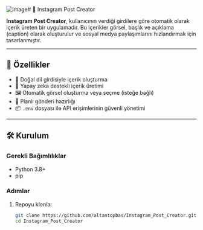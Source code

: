 ![image](https://github.com/user-attachments/assets/cfad28ed-5608-4e41-9cb3-f773c5419555)# 📸 Instagram Post Creator

**Instagram Post Creator**, kullanıcının verdiği girdilere göre otomatik olarak içerik üreten bir uygulamadır. Bu içerikler görsel, başlık ve açıklama (caption) olarak oluşturulur ve sosyal medya paylaşımlarını hızlandırmak için tasarlanmıştır.

---

## 🚀 Özellikler

- 📄 Doğal dil girdisiyle içerik oluşturma
- 🧠 Yapay zeka destekli içerik üretimi
- 🖼️ Otomatik görsel oluşturma veya seçme (isteğe bağlı)
- 📅 Planlı gönderi hazırlığı
- 📦 `.env` dosyası ile API erişimlerinin güvenli yönetimi

---

## 🛠️ Kurulum

### Gerekli Bağımlılıklar

- Python 3.8+
- pip

### Adımlar

1. Repoyu klonla:
   ```bash
   git clone https://github.com/altantopbas/Instagram_Post_Creator.git
   cd Instagram_Post_Creator
